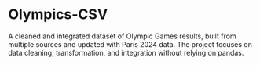 # Olympics-CSV
A cleaned and integrated dataset of Olympic Games results, built from multiple sources and updated with Paris 2024 data. The project focuses on data cleaning, transformation, and integration without relying on pandas.
